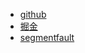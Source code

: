 - [github](https://gcystar.github.io/2018/01/13/async/%E5%A6%82%E4%BD%95%E8%AE%A9%E5%BC%82%E6%AD%A5%E6%9B%B4%E4%BC%98%E7%BE%8E/)
- [掘金](https://juejin.im/post/5a5a3cd4518825732646c261)
- [segmentfault](https://segmentfault.com/a/1190000012830991)

